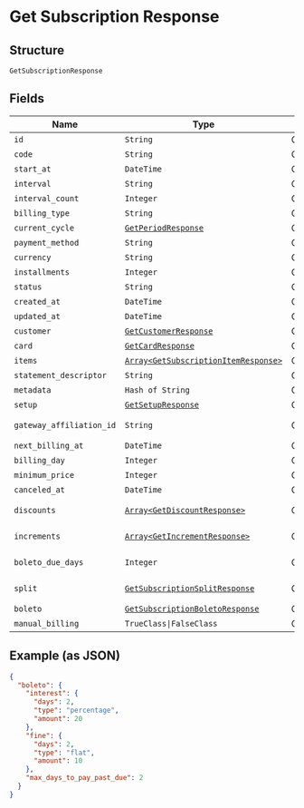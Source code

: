 
# Get Subscription Response

## Structure

`GetSubscriptionResponse`

## Fields

| Name | Type | Tags | Description |
|  --- | --- | --- | --- |
| `id` | `String` | Optional | - |
| `code` | `String` | Optional | - |
| `start_at` | `DateTime` | Optional | - |
| `interval` | `String` | Optional | - |
| `interval_count` | `Integer` | Optional | - |
| `billing_type` | `String` | Optional | - |
| `current_cycle` | [`GetPeriodResponse`](../../doc/models/get-period-response.md) | Optional | - |
| `payment_method` | `String` | Optional | - |
| `currency` | `String` | Optional | - |
| `installments` | `Integer` | Optional | - |
| `status` | `String` | Optional | - |
| `created_at` | `DateTime` | Optional | - |
| `updated_at` | `DateTime` | Optional | - |
| `customer` | [`GetCustomerResponse`](../../doc/models/get-customer-response.md) | Optional | - |
| `card` | [`GetCardResponse`](../../doc/models/get-card-response.md) | Optional | - |
| `items` | [`Array<GetSubscriptionItemResponse>`](../../doc/models/get-subscription-item-response.md) | Optional | - |
| `statement_descriptor` | `String` | Optional | - |
| `metadata` | `Hash of String` | Optional | - |
| `setup` | [`GetSetupResponse`](../../doc/models/get-setup-response.md) | Optional | - |
| `gateway_affiliation_id` | `String` | Optional | Affiliation Code |
| `next_billing_at` | `DateTime` | Optional | - |
| `billing_day` | `Integer` | Optional | - |
| `minimum_price` | `Integer` | Optional | - |
| `canceled_at` | `DateTime` | Optional | - |
| `discounts` | [`Array<GetDiscountResponse>`](../../doc/models/get-discount-response.md) | Optional | Subscription discounts |
| `increments` | [`Array<GetIncrementResponse>`](../../doc/models/get-increment-response.md) | Optional | Subscription increments |
| `boleto_due_days` | `Integer` | Optional | Days until boleto expires |
| `split` | [`GetSubscriptionSplitResponse`](../../doc/models/get-subscription-split-response.md) | Optional | Subscription's split response |
| `boleto` | [`GetSubscriptionBoletoResponse`](../../doc/models/get-subscription-boleto-response.md) | Optional | - |
| `manual_billing` | `TrueClass\|FalseClass` | Optional | - |

## Example (as JSON)

```json
{
  "boleto": {
    "interest": {
      "days": 2,
      "type": "percentage",
      "amount": 20
    },
    "fine": {
      "days": 2,
      "type": "flat",
      "amount": 10
    },
    "max_days_to_pay_past_due": 2
  }
}
```

